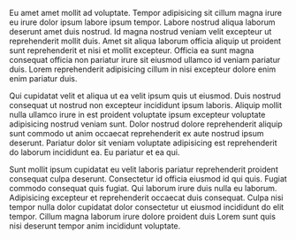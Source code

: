 Eu amet amet mollit ad voluptate. Tempor adipisicing sit cillum magna irure eu irure dolor ipsum labore ipsum tempor. Labore nostrud aliqua laborum deserunt amet duis nostrud. Id magna nostrud veniam velit excepteur ut reprehenderit mollit duis. Amet sit aliqua laborum officia aliquip ut proident sunt reprehenderit et nisi et mollit excepteur. Officia ea sunt magna consequat officia non pariatur irure sit eiusmod ullamco id veniam pariatur duis. Lorem reprehenderit adipisicing cillum in nisi excepteur dolore enim enim pariatur duis.

Qui cupidatat velit et aliqua ut ea velit ipsum quis ut eiusmod. Duis nostrud consequat ut nostrud non excepteur incididunt ipsum laboris. Aliquip mollit nulla ullamco irure in est proident voluptate ipsum excepteur voluptate adipisicing nostrud veniam sunt. Dolor nostrud dolore reprehenderit aliquip sunt commodo ut anim occaecat reprehenderit ex aute nostrud ipsum deserunt. Pariatur dolor sit veniam voluptate adipisicing est reprehenderit do laborum incididunt ea. Eu pariatur et ea qui.

Sunt mollit ipsum cupidatat eu velit laboris pariatur reprehenderit proident consequat culpa deserunt. Consectetur id officia eiusmod id qui quis. Fugiat commodo consequat quis fugiat. Qui laborum irure duis nulla eu laborum. Adipisicing excepteur et reprehenderit occaecat duis consequat. Culpa nisi tempor nulla dolor cupidatat dolor consectetur ut eiusmod incididunt do elit tempor. Cillum magna laborum irure dolore proident duis Lorem sunt quis nisi deserunt tempor anim incididunt voluptate.